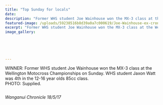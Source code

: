 ```yaml
---
title: "Top Sunday for locals"
date: 
description: "Former WHS student Joe Wainhouse won the MX-3 class at the Wellington Motocross Championships on Sunday..."
featured-image: /uploads/59238516b8d39a0a7c000619/Joe-Wainhouse-ex-cron-18-May.JPG
excerpt: "Former WHS student Joe Wainhouse won the MX-3 class at the Wellington Motocross Championships on Sunday."
image_gallery:
    
    
    
    
    
---
```


<p>WINNER: Former WHS student Joe Wainhouse won the MX-3 class at the Wellington Motocross Championships on Sunday. WHS student Jaxon Watt was 4th in the 12-16 year olds 85cc class.<br />PHOTO: Supplied.</p>
<p><img src="/uploads/59238530b8d39a0a7c00061b/Joe-Wainhouse-ex-cron-writing.JPG" alt="" /></p>
<p><em>Wanganui Chronicle 18/5/17</em></p>

